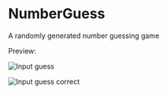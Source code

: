 # NumberGuess
A randomly generated number guessing game

Preview:

![Input guess](https://i.imgur.com/MssawEo.png)

![Input guess correct](https://i.imgur.com/tQ7UvnN.png)
